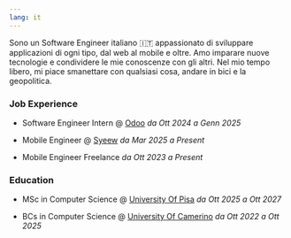 ```yaml
---
lang: it
---
```

Sono un Software Engineer italiano 🇮🇹 appassionato di sviluppare applicazioni di ogni tipo, dal web al mobile e oltre. Amo imparare nuove tecnologie e condividere le mie conoscenze con gli altri. Nel mio tempo libero, mi piace smanettare con qualsiasi cosa, andare in bici e la geopolitica.

### Job Experience

*   Software Engineer Intern @ [Odoo](https://odoo.com) _da Ott 2024 a Genn 2025_
    
*   Mobile Engineer @ [Syeew](https://www.syeew.com) _da Mar 2025 a Present_
    
*   Mobile Engineer Freelance _da Ott 2023 a Present_
    

### Education

*   MSc in Computer Science @ [University Of Pisa](https://unipi.it) _da Ott 2025 a Ott 2027_
    
*   BCs in Computer Science @ [University Of Camerino](https://unicam.it) _da Ott 2022 a Ott 2025_